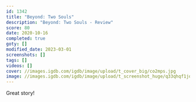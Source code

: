 ```yaml
---
id: 1342
title: "Beyond: Two Souls"
description: "Beyond: Two Souls - Review"
score: 80
date: 2020-10-16
completed: true
goty: []
modified_date: 2023-03-01
screenshots: []
tags: []
videos: []
cover: //images.igdb.com/igdb/image/upload/t_cover_big/co2mps.jpg
image: //images.igdb.com/igdb/image/upload/t_screenshot_huge/q33qhqf1jq03h9smiqiz.jpg
---
```

Great story! 